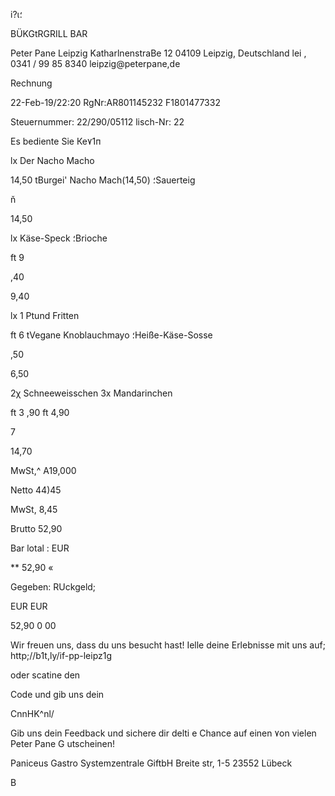 i?ι؛

BÜKGtRGRILL  BAR

Peter  Pane  Leipzig
KatharlnenstraBe  12
04109  Leipzig,  Deutschland
lei ,  0341  /  99  85  8340
leipzig@peterpane,de

Rechnung

22-Feb-19/22:20  RgNr:AR801145232
F1801477332

Steuernummer:  22/290/05112
lisch-Nr:  22

Es  bediente  Sie  Ке٧1п

lx  Der  Nacho  Macho

 14,50
tBurgei'  Nacho  Mach(14,50)
؛Sauerteig

ň

14,50

lx  Käse-Speck
؛Brioche

ft 9

,40

9,40

lx  1  Ptund  Fritten

ft 6
tVegane  Knoblauchmayo
؛Heiße-Käse-Sosse

,50

6,50

2χ  Schneeweisschen
Зх  Mandarinchen

ft 3
,90
ft 4,90

7

14,70

MwSt,^
Α19,000

Netto
44)45

MwSt,
8,45

Brutto
52,90

Bar  lotal :  EUR

**  52,90  «

Gegeben:
RUckgeld;

EUR
EUR

52,90
0 00

Wir  freuen  uns,  dass  du  uns  besucht  hast!
Ielle  deine  Erlebnisse  mit  uns  auf;
http;//b1t,ly/if-pp-leipz1g

oder  scatine  den

Code  und  gib  uns  dein

CnnHK^nl/

Gib  uns  dein  Feedback  und  sichere  dir  delti
e  Chance  auf  einen  ٧on  vielen  Peter  Pane  G
utscheinen!

Paniceus  Gastro  Systemzentrale  GiftbH
Breite  str,  1-5
23552  Lübeck

B
